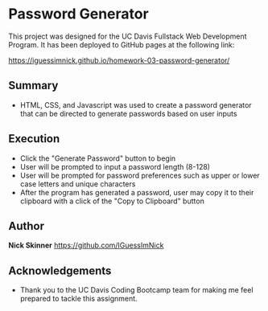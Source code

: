 # Password Generator

This project was designed for the UC Davis Fullstack Web Development Program. It has been deployed to GitHub pages at the following link:

https://iguessimnick.github.io/homework-03-password-generator/

## Summary

* HTML, CSS, and Javascript was used to create a password generator that can be directed to generate passwords based on user inputs

## Execution

* Click the "Generate Password" button to begin
* User will be prompted to input a password length (8-128)
* User will be prompted for password preferences such as upper or lower case letters and unique characters
* After the program has generated a password, user may copy it to their clipboard with a click of the "Copy to Clipboard" button

## Author

**Nick Skinner** https://github.com/IGuessImNick

## Acknowledgements

* Thank you to the UC Davis Coding Bootcamp team for making me feel prepared to tackle this assignment.